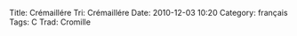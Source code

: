 Title: Crémaillére
 Tri: Crémaillére
 Date: 2010-12-03 10:20
 Category: français
 Tags: C
 Trad: Cromille
 